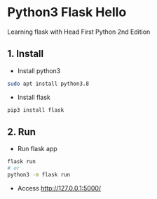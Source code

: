 # Python3 Flask Hello

Learning flask with Head First Python 2nd Edition

## 1. Install

- Install python3
```bash
sudo apt install python3.8
```

- Install flask
```bash
pip3 install flask
```

## 2. Run

- Run flask app
```bash
flask run
# or
python3 -m flask run
```

- Access http://127.0.0.1:5000/
